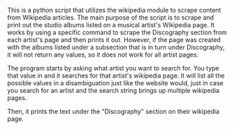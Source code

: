 This is a python script that utilizes the wikipedia module to scrape content from Wikipedia articles. The main purpose of the script is to scrape and print out the studio albums listed on a musical artist's Wikipedia page. It works by using a specific command to scrape the Discography section from each artist's page and then prints it out. However, if the page was created with the albums listed under a subsection that is in turn under Discography, it will not return any values, so it does not work for all artist pages.

The program starts by asking what artist you want to search for. You type that value in and it searches for that artist's wikipedia page. It will list all the possible values in a disambiguation just like the website would, just in case you search for an artist and the search string brings up multiple wikipedia pages.

Then, it prints the text under the "Discography" section on their wikipedia page.
